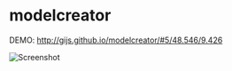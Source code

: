 # modelcreator

DEMO: http://gijs.github.io/modelcreator/#5/48.546/9.426

![Screenshot](http://i.imgur.com/zZmIjgq.jpg "3Di Model Creator Screenshot")


